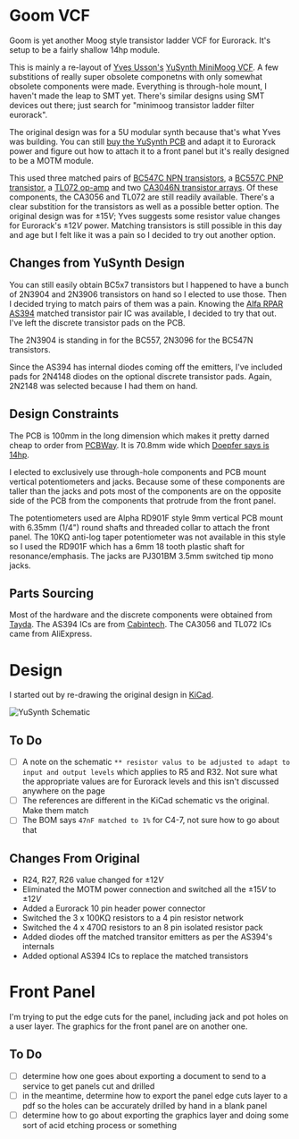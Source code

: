 # Goom VCF

Goom is yet another Moog style transistor ladder VCF for Eurorack. It's setup to be a fairly shallow 14hp module.

This is mainly a re-layout of [Yves Usson's](http://yusynth.net/) [YuSynth MiniMoog VCF](http://yusynth.net/Modular/index_en.html). A few substitions of really super obsolete componetns with only somewhat obsolete components were made. Everything is through-hole mount, I haven't made the leap to SMT yet. There's similar designs using SMT devices out there; just search for "minimoog transistor ladder filter eurorack".

The original design was for a 5U modular synth because that's what Yves was building. You can still [buy the YuSynth PCB](https://www.soundtronics.co.uk/yusynth-diy-synth/) and adapt it to Eurorack power and figure out how to attach it to a front panel but it's really designed to be a MOTM module. 

This used three matched pairs of [BC547C NPN transistors](Documents/BC547.pdf), a [BC557C PNP transistor](Documents/BC557.pdf), a [TL072 op-amp](Documents/tl072h.pdf) and two [CA3046N transistor arrays](Documents/CA3046N.pdf). Of these components, the CA3056 and TL072 are still readily available. There's a clear substition for the transistors as well as a possible better option. The original design was for $\pm15V$; Yves suggests some resistor value changes for Eurorack's $\pm12V$ power. Matching transistors is still possible in this day and age but I felt like it was a pain so I decided to try out another option.

## Changes from YuSynth Design

You can still easily obtain BC5x7 transistors but I happened to have a bunch of 2N3904 and 2N3906 transistors on hand so I elected to use those. Then I decided trying to match pairs of them was a pain. Knowing the [Alfa RPAR AS394](https://www.alfarzpp.lv/eng/sc/AS394CH.pdf) matched transistor pair IC was available, I decided to try that out.
I've left the discrete transistor pads on the PCB.

The 2N3904 is standing in for the BC557, 2N3096 for the BC547N transistors.

Since the AS394 has internal diodes coming off the emitters, I've included pads for 2N4148 diodes on the optional discrete transistor pads. Again, 2N2148 was selected because I had them on hand.

## Design Constraints

The PCB is 100mm in the long dimension which makes it pretty darned cheap to order from [PCBWay](https://www.pcbway.com/). It is 70.8mm wide which [Doepfer says is 14hp](https://doepfer.de/a100_man/a100m_e.htm).

I elected to exclusively use through-hole components and PCB mount vertical potentiometers and jacks. Because some of these components are taller than the jacks and pots most of the components are on the opposite side of the PCB from the components that protrude from the front panel.

The potentiometers used are Alpha RD901F style 9mm vertical PCB mount with 6.35mm (1/4") round shafts and threaded collar to attach the front panel. The 10KΩ anti-log taper potentiometer was not available in this style so I used the RD901F which has a 6mm 18 tooth plastic shaft for resonance/emphasis. The jacks are PJ301BM 3.5mm switched tip mono jacks.

## Parts Sourcing

Most of the hardware and the discrete components were obtained from [Tayda](https://www.taydaelectronics.com/). The AS394 ICs are from [Cabintech](https://cabintechglobal.com/). The CA3056 and TL072 ICs came from AliExpress.

# Design

I started out by re-drawing the original design in [KiCad](https://www.kicad.org).

![YuSynth Schematic](http://yusynth.net/Modular/Commun/MOOGVCF/Moogfilter-sch.jpg)

## To Do

- [ ] A note on the schematic `** resistor valus to be adjusted to adapt to input and output levels` which applies to R5 and R32. Not sure what the appropriate values are for Eurorack levels and this isn't discussed anywhere on the page
- [ ] The references are different in the KiCad schematic vs the original. Make them match
- [ ] The BOM says `47nF matched to 1%` for C4-7, not sure how to go about that

## Changes From Original

- R24, R27, R26 value changed for $\pm12V$
- Eliminated the MOTM power connection and switched all the $\pm15V$ to $\pm12V$
- Added a Eurorack 10 pin header power connector
- Switched the 3 x 100KΩ resistors to a 4 pin resistor network
- Switched the 4 x 470Ω resistors to an 8 pin isolated resistor pack 
- Added diodes off the matched transitor emitters as per the AS394's internals
- Added optional AS394 ICs to replace the matched transistors

# Front Panel

I'm trying to put the edge cuts for the panel, including jack and pot holes on a user layer. The graphics for the front panel are on another one.

## To Do

- [ ] determine how one goes about exporting a document to send to a service to get panels cut and drilled
- [ ] in the meantime, determine how to export the panel edge cuts layer to a pdf so the holes can be accurately drilled by hand in a blank panel
- [ ] determine how to go about exporting the graphics layer and doing some sort of acid etching process or something
